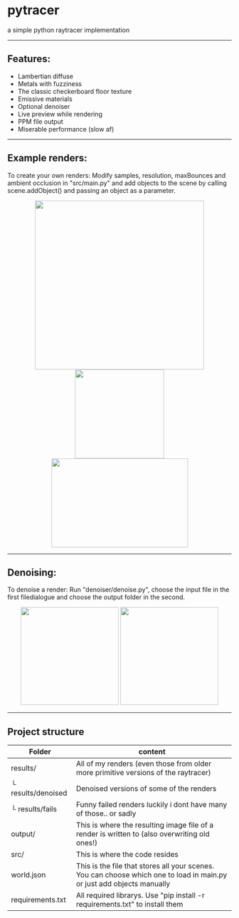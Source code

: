 # pytracer
a simple python raytracer implementation

---
## Features:
- Lambertian diffuse
- Metals with fuzziness
- The classic checkerboard floor texture
- Emissive materials
- Optional denoiser
- Live preview while rendering
- PPM file output
- Miserable performance (slow af) 

---
## Example renders:
To create your own renders: Modify samples, resolution, maxBounces and ambient occlusion in "src/main.py" and add objects to the scene by calling scene.addObject() and passing an object as a parameter.

<p align="center">
  <img height="380" src="https://github.com/magnusKue/pytracer/blob/main/results/final6.png">
  <img height="200" src="https://github.com/magnusKue/pytracer/blob/main/results/lights2.png">
  <img width="307" height="200"  src="https://github.com/magnusKue/pytracer/blob/main/results/fuzzSteps.png">
</p>

---
## Denoising:
To denoise a render: Run "denoiser/denoise.py", choose the input file in the first filedialogue and choose the output folder in the second.

<p align="center">
  <img height="220" src="https://github.com/magnusKue/pytracer/blob/b09168ebfc334fc42beac90bb375a7fe27ea9f3a/results/final1.png">
  <img height="220" src="https://github.com/magnusKue/pytracer/blob/b09168ebfc334fc42beac90bb375a7fe27ea9f3a/results/denoised/final1_denoised.png">
</p>

---
## Project structure
| Folder | content |
| --- | --- |
| results/ | All of my renders (even those from older more primitive versions of the raytracer) |
| └ results/denoised | Denoised versions of some of the renders |
| └ results/fails | Funny failed renders luckily i dont have many of those.. or sadly |
| output/ | This is where the resulting image file of a render is written to (also overwriting old ones!)|
| src/ | This is where the code resides |
| world.json | This is the file that stores all your scenes. You can choose which one to load in main.py or just add objects manually |
| requirements.txt | All required librarys. Use "pip install -r requirements.txt" to install them |
